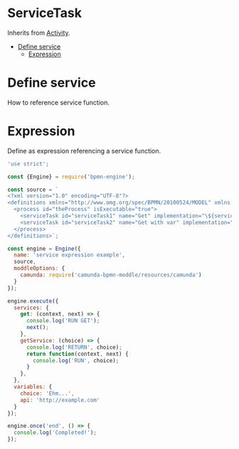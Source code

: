 ServiceTask
===========

Inherits from [Activity](/docs/Activity.md).

<!-- toc -->

- [Define service](#define-service)
  - [Expression](#expression)

<!-- tocstop -->

# Define service

How to reference service function.

# Expression

Define as expression referencing a service function.

```javascript
'use strict';

const {Engine} = require('bpmn-engine');

const source = `
<?xml version="1.0" encoding="UTF-8"?>
<definitions xmlns="http://www.omg.org/spec/BPMN/20100524/MODEL" xmlns:xsi="http://www.w3.org/2001/XMLSchema-instance" xmlns:camunda="http://camunda.org/schema/1.0/bpmn">
  <process id="theProcess" isExecutable="true">
    <serviceTask id="serviceTask1" name="Get" implementation="\${services.get}" />
    <serviceTask id="serviceTask2" name="Get with var" implementation="\${services.getService(variables.choice)}" />
  </process>
</definitions>`;

const engine = Engine({
  name: 'service expression example',
  source,
  moddleOptions: {
    camunda: require('camunda-bpmn-moddle/resources/camunda')
  }
});

engine.execute({
  services: {
    get: (context, next) => {
      console.log('RUN GET');
      next();
    },
    getService: (choice) => {
      console.log('RETURN', choice);
      return function(context, next) {
        console.log('RUN', choice);
      }
    },
  },
  variables: {
    choice: 'Ehm...',
    api: 'http://example.com'
  }
});

engine.once('end', () => {
  console.log('Completed!');
});
```
